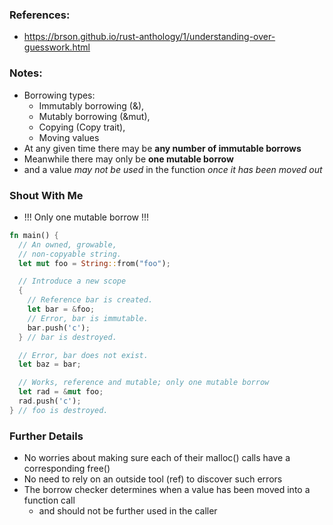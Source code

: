 ### References:
- https://brson.github.io/rust-anthology/1/understanding-over-guesswork.html

### Notes:
- Borrowing types:
  - Immutably borrowing (&), 
  - Mutably borrowing (&mut), 
  - Copying (Copy trait),
  - Moving values
- At any given time there may be **any number of immutable borrows**
- Meanwhile there may only be **one mutable borrow**
- and a value _may not be used_ in the function _once it has been moved out_

### Shout With Me
- !!! Only one mutable borrow !!!

```rust
fn main() {
  // An owned, growable,
  // non-copyable string.
  let mut foo = String::from("foo");

  // Introduce a new scope
  {
    // Reference bar is created.
    let bar = &foo;
    // Error, bar is immutable.
    bar.push('c');
  } // bar is destroyed.

  // Error, bar does not exist.
  let baz = bar;

  // Works, reference and mutable; only one mutable borrow
  let rad = &mut foo;
  rad.push('c');
} // foo is destroyed.
```

### Further Details
- No worries about making sure each of their malloc() calls have a corresponding free()
- No need to rely on an outside tool (ref) to discover such errors
- The borrow checker determines when a value has been moved into a function call
  - and should not be further used in the caller
